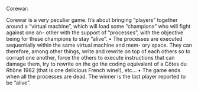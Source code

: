 Corewar:

Corewar is a very peculiar game. It’s about bringing “players” together around a “virtual machine”, which will load some “champions” who will fight against one an- other with the support of “processes”, with the objective being for these champions to stay “alive”.
• The processes are executed sequentially within the same virtual machine and mem- ory space. They can therefore, among other things, write and rewrite on top of each others so to corrupt one another, force the others to execute instructions that can damage them, try to rewrite on the go the coding equivalent of a Côtes du Rhône 1982 (that is one delicious French wine!), etc...
• The game ends when all the processes are dead. The winner is the last player reported to be “alive”.
